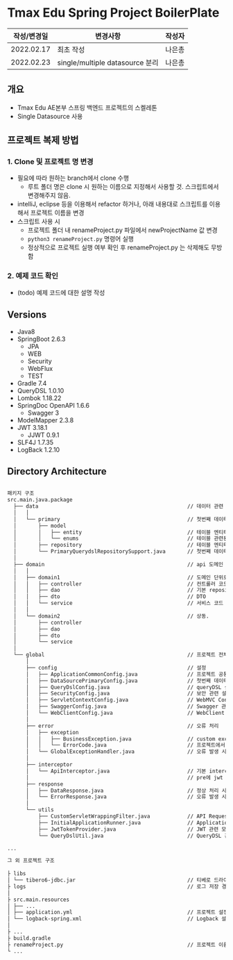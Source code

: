 # Tmax Edu Spring Project BoilerPlate

| 작성/변경일 | 변경사항 | 작성자 |
| --- | --- | --- |
| 2022.02.17 | 최초 작성 | 나은총 |
| 2022.02.23 | single/multiple datasource 분리 | 나은총 |

## 개요
- Tmax Edu AE본부 스프링 백엔드 프로젝트의 스켈레톤
- Single Datasource 사용

## 프로젝트 복제 방법
### 1. Clone 및 프로젝트 명 변경
- 필요에 따라 원하는 branch에서 clone 수행
  - 루트 폴더 명은 clone 시 원하는 이름으로 지정해서 사용할 것. 스크립트에서 변경해주지 않음.
- intelliJ, eclipse 등을 이용해서 refactor 하거나, 아래 내용대로 스크립트를 이용해서 프로젝트 이름을 변경
- 스크립트 사용 시
  - 프로젝트 폴더 내 renameProject.py 파일에서 newProjectName 값 변경
  - `python3 renameProject.py` 명령어 실행
  - 정상적으로 프로젝트 실행 여부 확인 후 renameProject.py 는 삭제해도 무방함

### 2. 예제 코드 확인
- (todo) 예제 코드에 대한 설명 작성

## Versions

* Java8
* SpringBoot 2.6.3
    * JPA
    * WEB
    * Security
    * WebFlux
    * TEST
* Gradle 7.4
* QueryDSL 1.0.10
* Lombok 1.18.22
* SpringDoc OpenAPI 1.6.6
  * Swagger 3
* ModelMapper 2.3.8
* JWT 3.18.1
  * JJWT 0.9.1
* SLF4J 1.7.35
* LogBack 1.2.10


## Directory Architecture

```bash

패키지 구조
src.main.java.package
  ├── data                                                // 데이터 관련 코드
  │   │
  │   └── primary                                         // 첫번째 데이터 소스에 종속되는 코드
  │       ├── model                           
  │       │   ├── entity                                  // 테이블 엔티티
  │       │   └── enums                                   // 테이블 관련된 enum
  │       ├── repository                                  // 테이블 엔티티 종속 기본 repository 코드 작성
  │       └── PrimaryQuerydslRepositorySupport.java       // 첫번째 데이터 소스를 위한 QuerydslRepositorySupport
  │    
  ├── domain                                              // api 도메인
  │   │
  │   ├── domain1                                         // 도메인 단위로 폴더 구분(ex. member / admin 등)
  │   │   ├── controller                                  // 컨트롤러 코드 작성
  │   │   ├── dao                                         // 기본 repository에 해당하지 않는 repositorySupport 등 작성
  │   │   ├── dto                                         // DTO
  │   │   └── service                                     // 서비스 코드 작성
  │   │
  │   └── domain2                                         // 상동.
  │       ├── controller
  │       ├── dao
  │       ├── dto
  │       └── service
  │
  └── global                                              // 프로젝트 전체에 해당하는 코드를 포함
      │
      ├── config                                          // 설정
      │   ├── ApplicationCommonConfig.java                // 프로젝트 공통 설정(ex. modelMapper)
      │   ├── DataSourcePrimaryConfig.java                // 첫번째 데이터 소스에 대한 설정      
      │   ├── QueryDslConfig.java                         // queryDSL 설정     
      │   ├── SecurityConfig.java                         // 보안 관련 설정(비밀번호 암호화, 웹 기본 보안 등)
      │   ├── ServletContextConfig.java                   // WebMVC Context 관련 설정 
      │   ├── SwaggerConfig.java                          // Swagger 관련 설정
      │   └── WebClientConfig.java                        // WebClient 설정
      │
      ├── error                                           // 오류 처리
      │   ├── exception                                   
      │   │   ├── BusinessException.java                  // custom exception class
      │   │   └── ErrorCode.java                          // 프로젝트에서 정의하는 오류 코드 리스트
      │   └── GlobalExceptionHandler.java                 // 오류 발생 시 핸들링을 위한 클래스
      │
      ├── interceptor                                     
      │   └── ApiInterceptor.java                         // 기본 interceptor, 
      │                                                   // pre에 jwt 핸들링, after에 api request/response에 대한 처리를 포함함
      ├── response                                     
      │   ├── DataResponse.java                           // 정상 처리 시 데이터를 포함한 Default Response 형태에 대한 정의
      │   └── ErrorResponse.java                          // 오류 발생 시 응답 형태에 대한 정의 
      │
      └── utils
          ├── CustomServletWrappingFilter.java            // API Request, Response를 처리하기 위한 모듈
          ├── InitialApplicationRunner.java               // Application Runner
          ├── JwtTokenProvider.java                       // JWT 관련 모듈
          └── QueryDslUtil.java                           // QueryDSL 관련 모듈

...

그 외 프로젝트 구조
          
├ libs
│ └── tibero6-jdbc.jar                                    // 티베로 드라이버
├ logs                                                    // 로그 저장 경로, info.log / error.log 로 구분하려 rolling save
│
├ src.main.resources
│ ├── ...
│ ├── application.yml                                     // 프로젝트 설정
│ └── logback-spring.xml                                  // Logback 설정
│
├ ...
├ build.gradle
├ renameProject.py                                        // 프로젝트 이름 변경을 위한 파이썬 스크립트
└ ...

```
